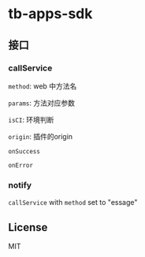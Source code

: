 # tb-apps-sdk

## 接口

### callService

`method`: web 中方法名

`params`: 方法对应参数

`isCI`: 环境判断

`origin`: 插件的origin

`onSuccess`

`onError`

### notify

`callService` with `method` set to "essage"

## License
MIT
